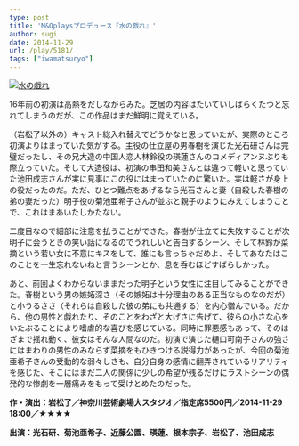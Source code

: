 ```yaml
---
type: post
title: 'M&Oplaysプロデュース『水の戯れ』'
author: sugi
date: 2014-11-29
url: /play/5181/
tags: ["iwamatsuryo"]
---
```

<a href="http://i1.wp.com/asharpminor.com/wp-content/uploads/2014/11/E6B0B4E381AEE688AFE3828C.jpg" onclick="_gaq.push(['_trackEvent', 'outbound-article', 'http://asharpminor.com/wp-content/uploads/2014/11/E6B0B4E381AEE688AFE3828C.jpg', '']);" ><img src="http://i1.wp.com/asharpminor.com/wp-content/uploads/2014/11/E6B0B4E381AEE688AFE3828C.jpg?resize=210%2C300" alt="水の戯れ" class="alignleft size-medium wp-image-5182" data-recalc-dims="1" /></a>

16年前の初演は高熱をだしながらみた。芝居の内容はたいていしばらくたつと忘れてしまうのだが、この作品はまだ鮮明に覚えている。

（岩松了以外の）キャスト総入れ替えでどうかなと思っていたが、実際のところ初演よりはまっていた気がする。主役の仕立屋の男春樹を演じた光石研さんは完璧だったし、その兄大造の中国人恋人林鈴役の瑛蓮さんのコメディアンヌぶりも際立っていた。そして大造役は、初演の串田和美さんとは違って軽いと思っていた池田成志さんが実に見事にこの役にはまっていたのに驚いた。実は軽さが身上の役だったのだ。ただ、ひとつ難点をあげるなら光石さんと妻（自殺した春樹の弟の妻だった）明子役の菊池亜希子さんが並ぶと親子のようにみえてしまうことで、これはまあいたしかたない。

二度目なので細部に注意を払うことができた。春樹が仕立てに失敗することが次明子に会うときの笑い話になるのでうれしいと告白するシーン、そして林鈴が菜摘という若い女に不意にキスをして、誰にも言っちゃだめよ、そしてあなたはこのことを一生忘れないねと言うシーンとか、息を呑むほどすばらしかった。

あと、前回よくわからないままだった明子という女性に注目してみることができた。春樹という男の嫉妬深さ（その嫉妬は十分理由のある正当なものなのだが）と小うるささ（それらは自殺した彼の弟にも共通する）を内心憎んでいる。だから、他の男性と戯れたり、そのことをわざと大げさに告げて、彼らの小さな心をいたぶることにより嗜虐的な喜びを感じている。同時に罪悪感もあって、そのはざまで揺れ動く、彼女はそんな人間なのだ。初演で演じた樋口可南子さんの強さにはまわりの男性のみならず菜摘をもひきつける説得力があったが、今回の菊池亜希子さんの受動的な弱々しさも、自分自身の感情に翻弄されているリアリティを感じた、そこにはまだ二人の関係に少しの希望が残るだけにラストシーンの偶発的な惨劇を一層痛みをもって受けとめたのだった。

**作・演出：岩松了／神奈川芸術劇場大スタジオ／指定席5500円／2014-11-29 18:00／★★★★**

**出演：光石研、菊池亜希子、近藤公園、瑛蓮、根本宗子、岩松了、池田成志**
